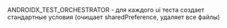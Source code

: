 ANDROIDX_TEST_ORCHESTRATOR - для каждого ui теста создает стандартные условия (очищает sharedPreference, удаляет все файлы)